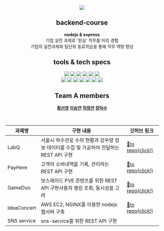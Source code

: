 <div align="center"">
  <img src="https://capsule-render.vercel.app/api?type=Rounded&color=auto&height=100&section=header&color-auto&text=A team = new WantedPreOnboarding();&fontSize=30&width=100%&animation=twinkling" /><br/>

  ## backend-course
  
  <p dir="auto">
    <b> nodejs & express </b><br/>
    기업 실전 과제로 '현실' 직무를 미리 경험<br />
      기업의 실전과제와 팀단위 동료학습을 통해 직무 역량 향상<br>
  </p> 
  
  ## tools & tech specs
  <p>
      <img src="https://img.shields.io/badge/code covention-FF4747?style=flat&logo=&logoColor=white"/>
      <img src="https://img.shields.io/badge/git covention-4479A1?style=flat&logo=&logoColor=white"/>
      <img src="https://img.shields.io/badge/pull request-527FFF?style=flat&logo=&logoColor=white"/>
      <img src="https://img.shields.io/badge/kanban board-FF9900?style=flat&logo=&logoColor=white"/>
      <img src="https://img.shields.io/badge/issues-000000?style=flat&logo=&logoColor=white"/>
      <img src="https://img.shields.io/badge/comment-aaaaaa?style=flat&logo=&logoColor=white"/>
      <br/>
      <img src="https://img.shields.io/badge/Node.js-339933?style=flat&logo=Node.js&logoColor=white"/>
      <img src="https://img.shields.io/badge/Express-000000?style=flat&logo=Express&logoColor=white"/>
      <img src="https://img.shields.io/badge/Javscript-F7DF1E?style=flat&logo=Javascript&logoColor=white"/>
      <img src="https://img.shields.io/badge/MySQL-4479A1?style=flat&logo=MySQL&logoColor=white"/>
      <img src="https://img.shields.io/badge/Docker-2496ED?style=flat&logo=Docker&logoColor=white"/>
      <img src="https://img.shields.io/badge/Amazon RDS-527FFF?style=flat&logo=Amazon RDS&logoColor=white"/>
      <img src="https://img.shields.io/badge/Amazon EC2-FF9900?style=flat&logo=Amazon EC2S&logoColor=white"/>

  </p>
  
  ## <b> Team A members </br>
  <a href="https://github.com/syoungee">황선영</a>
  <a href="https://github.com/dltmddus1998">이승연</a>
  <a href="https://github.com/golgol22">허정연</a>
  <a href="https://github.com/dapsu">장덕수</a>

  <br />

  <table>
    <thead>
      <tr>
        <th>과제명</th>
        <th>구현 내용</th>
        <th>깃허브 링크</th>
      </tr>
    </thead>
    <tbody>
      <tr>
        <td>LabQ</td>
        <td>서울시 하수관로 수위 현황과 강우량 정보 데이터를 수집 및 가공하여 전달하는 REST API 구현</td>
        <td>
          <a href="https://github.com/3rd-wanted-pre-onboarding-teamA/labQ-Wanted-A"
            ><g-emoji class="g-emoji" alias="rabbit" fallback-src="https://github.githubassets.com/images/icons/emoji/unicode/1f430.png">🐰</g-emoji>to
            repo(click!)</a
          >
        </td>
      </tr>
      <tr>
        <td>PayHere</td>
        <td>고객의 소비내역을 기록, 관리하는 REST API 구현</td>
        <td>
          <a href="https://github.com/3rd-wanted-pre-onboarding-teamA/payHere-Wanted-A"
            ><g-emoji class="g-emoji" alias="hatched_chick" fallback-src="https://github.githubassets.com/images/icons/emoji/unicode/1f425.png">🐥</g-emoji>to
            repo(click!)</a
          >
        </td>
      </tr>
      <tr>
        <td>GameDuo</td>
        <td>보스레이드 PVE 콘텐츠를 위한 REST API 구현사용자 랭킹 조회, 동시성을 고려</td>
        <td>
          <a href="https://github.com/3rd-wanted-pre-onboarding-teamA/gameDuo-Wanted-A"
            ><g-emoji class="g-emoji" alias="pig" fallback-src="https://github.githubassets.com/images/icons/emoji/unicode/1f437.png">🐷</g-emoji>to
            repo(click!)</a
          >
        </td>
      </tr>
      <tr>
        <td>IdeaConcert</td>
        <td>AWS EC2, NGINX를 이용한 nodejs 웹서버 구축</td>
        <td>
          <a href="https://github.com/3rd-wanted-pre-onboarding-teamA/ideaConcert-Wanted-A"
            ><g-emoji class="g-emoji" alias="bear" fallback-src="https://github.githubassets.com/images/icons/emoji/unicode/1f43b.png">🐻</g-emoji>to
            repo(click!)</a
          >
        </td>
      </tr>
      <tr>
        <td>SNS service</td>
        <td>sns-service를 위한 REST API 구현</td>
        <td></td>
      </tr>
    </tbody>
  </table>
</div>
